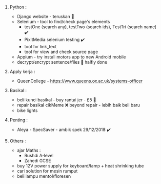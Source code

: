1) Python :
    - Django website - teruskan :tractor:
    - Selenium - tool to find/check page's elements
        - testOne (search any), testTwo (search ids), TestTri (search name) :heavy_check_mark:
        - PixitMedia selenium testing :heavy_check_mark:
        - tool for link_text
        - tool for view and check source page
    - Appium - try install motors app to new Android mobile
    - decrypt/encrypt sentence/files :train: halfly done
  
2) Apply kerja :    
    - QueenCollege - https://www.queens.ox.ac.uk/systems-officer
  
3) Basikal :
    - beli kunci basikal - buy rantai jer - £5 :helicopter: 
    - repair basikal cikMeme :x: beyond repair - lebih baik beli baru
    - bike lights    
  
4) Penting :    
    - Aleya -  SpecSaver - ambik spek 29/12/2018 :heavy_check_mark:
  
5) Others :
    - ajar Maths :
      - Rushdi A-level
      - Zahedi GCSE
    - buy 12V power supply for keyboard/lamp + heat shrinking tube
    - cari solution for mesin rumput
    - beli lampu mentol/floresen
